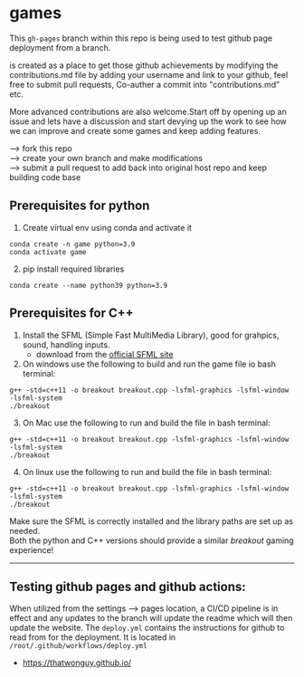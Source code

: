 # games
This `gh-pages` branch within this repo is being used to test github page deployment from a branch. 

is created as a place to get those github achievements by modifying the contributions.md file by adding your username and link to your github, feel free to submit pull requests, Co-auther a commit into "contributions.md" etc.

More advanced contributions are also welcome.Start off by opening up an issue and lets have a discussion and start devying up the work to see how we can improve and create some games and keep adding features.

--> fork this repo  
--> create your own branch and make modifications  
--> submit a pull request to add back into original host repo and keep building code base  

## Prerequisites for python
1. Create virtual env using conda and activate it
```
conda create -n game python=3.9
conda activate game
```

2. pip install required libraries
```
conda create --name python39 python=3.9
```

## Prerequisites for C++
1. Install the SFML (Simple Fast MultiMedia Library), good for grahpics, sound, handling inputs.
    - download from the [official SFML site](https://www.sfml-dev.org/)
2. On windows use the following to build and run the game file io bash terminal:
```
g++ -std=c++11 -o breakout breakout.cpp -lsfml-graphics -lsfml-window -lsfml-system
./breakout
```
3. On Mac use the following to run and build the file in bash terminal:
```
g++ -std=c++11 -o breakout breakout.cpp -lsfml-graphics -lsfml-window -lsfml-system
./breakout
```
4. On linux use the following to run and build the file in bash terminal:
```
g++ -std=c++11 -o breakout breakout.cpp -lsfml-graphics -lsfml-window -lsfml-system
./breakout
```
Make sure the SFML is correctly installed and the library paths are set up as needed.  
Both the python and C++ versions should provide a similar *breakout* gaming experience!

---
## Testing github pages and github actions:
When utilized from the settings --> pages location, a CI/CD pipeline is in effect and any updates to the branch will update the readme which will then update the website. The `deploy.yml` contains the instructions for github to read from for the deployment. It is located in `/root/.github/workflows/deploy.yml`

- https://thatwonguy.github.io/

